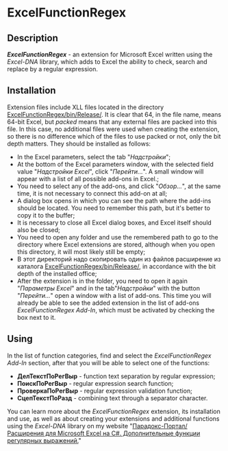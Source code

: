 # ExcelFunctionRegex

## Description
***ExcelFunctionRegex*** - an extension for Microsoft Excel written using the *Excel-DNA* library, which adds to Excel the ability to check, search and replace by a regular expression.

## Installation
Extension files include XLL files located in the directory [ExcelFunctionRegex/bin/Release/](ExcelFunctionRegex/bin/Release/). It is clear that 64, in the file name, means 64-bit Excel, but *packed* means that any external files are packed into this file. In this case, no additional files were used when creating the extension, so there is no difference which of the files to use packed or not, only the bit depth matters. 
They should be installed as follows:
- In the Excel parameters, select the tab "*Надстройки*"; 
- At the bottom of the Excel parameters window, with the selected field value "*Надстройки Excel*", click "*Перейти...*". A small window will appear with a list of all possible add-ons in Excel.;
- You need to select any of the add-ons, and click "*Обзор...*", at the same time, it is not necessary to connect this add-on at all;
- A dialog box opens in which you can see the path where the add-ins should be located. You need to remember this path, but it's better to copy it to the buffer;
- It is necessary to close all Excel dialog boxes, and Excel itself should also be closed;
- You need to open any folder and use the remembered path to go to the directory where Excel extensions are stored, although when you open this directory, it will most likely still be empty;
- В этот директорий надо скопировать один из файлов расширение из каталога [ExcelFunctionRegex/bin/Release/](ExcelFunctionRegex/bin/Release/), in accordance with the bit depth of the installed office;
- After the extension is in the folder, you need to open it again "*Параметры Excel*" and in the tab"*Надстройки*" with the button "*Перейти...*" open a window with a list of add-ons. This time you will already be able to see the added extension in the list of add-ons *ExcelFunctionRegex Add-In*, which must be activated by checking the box next to it.

## Using
In the list of function categories, find and select the *ExcelFunctionRegex Add-In* section, after that you will be able to select one of the functions:
- **ДелТекстПоРегВыр** - function text separation by regular expression;
- **ПоискПоРегВыр** - regular expression search function;
- **ПроверкаПоРегВыр** - regular expression validation function;
- **СцепТекстПоРазд** - combining text through a separator character.

You can learn more about the *ExcelFunctionRegex* extension, its installation and use, as well as about creating your extensions and additional functions using the *Excel-DNA* library on my website "[Парадокс-Портал/Расширения для Microsoft Excel на C#. Дополнительные функции регулярных выражений.](http://www.paradox-portal.ru/blog/article/9-rasshireniya_dlya_microsoft_excel_na_c_sharp_funkcii_regulyarnyie_vyirazheniya)"
